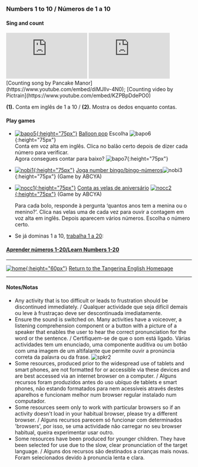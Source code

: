 ### Numbers 1 to 10  / Números de 1 a 10

#### Sing and count

<iframe width="220" height="124" src="https://www.youtube.com/embed/diMJIlv-4N0" frameborder="0" allow="accelerometer; autoplay; clipboard-write; encrypted-media; gyroscope; picture-in-picture" allowfullscreen></iframe>  <iframe width="220" height="124" src="https://www.youtube.com/embed/KZPBpDdePO0" frameborder="0" allow="accelerometer; autoplay; clipboard-write; encrypted-media; gyroscope; picture-in-picture" allowfullscreen></iframe>  
[Counting song by Pancake Manor](https://www.youtube.com/embed/diMJIlv-4N0); [Counting video by Pictrain](https://www.youtube.com/embed/KZPBpDdePO0)  

**(1).** Conta em inglês de 1 a 10 / **(2).** Mostra os dedos enquanto contas.
   
#### Play games

* [![bapo5](https://1blockatatime.github.io/English/images/bapo5.PNG){:height="75px"}](https://www.sheppardsoftware.com/math/early-math/count-to-10/) [Balloon pop](https://www.sheppardsoftware.com/math/early-math/count-to-10/) Escolha ![bapo6](https://1blockatatime.github.io/English/images/bapo6.PNG){:height="75px"}  
  Conta em voz alta em inglês. Clica no balão certo depois de dizer cada número para verificar.  
    Agora consegues contar para baixo? ![bapo7](https://1blockatatime.github.io/English/images/bapo7.PNG){:height="75px"}  

* [![nobi1](https://1blockatatime.github.io/English/images2/nobi1.jpg){:height="75px"}](https://www.abcya.com/games/number-bingo) [Joga number bingo/bingo-números](https://www.abcya.com/games/number-bingo)![nobi3](https://1blockatatime.github.io/English/images2/nobi3.JPG){:height="75px"} (Game by ABCYA)  

* [![nocc1](https://1blockatatime.github.io/English/images/nocc1.PNG){:height="75px"}](http://www.abcya.com/kindergarten_counting.htm) [Conta as velas de aniversário](http://www.abcya.com/kindergarten_counting.htm) [![nocc2](https://1blockatatime.github.io/English/images/nocc2.PNG){:height="75px"}](http://www.abcya.com/kindergarten_counting.htm) (Game by ABCYA)      

   Para cada bolo, responde à pergunta ‘quantos anos tem a menina ou o menino?’. Clica nas velas uma de cada vez para ouvir a contagem em voz alta em inglês. Depois aparecem vários números. Escolha o número certo.  

* Se já dominas 1 a 10, [trabalha 1 a 20](https://tangerina-pt.github.io/English/Number_B_II):  
#### [Aprender números 1-20/Learn Numbers 1-20](https://tangerina-pt.github.io/English/Number_B_II)  

***
[![home](https://1blockatatime.github.io/English/images/home.png){:height="60px"}](https://tangerina-pt.github.io/English) [Return to the Tangerina English Homepage](https://tangerina-pt.github.io/English)

***

#### Notes/Notas
* Any activity that is too difficult or leads to frustration should be discontinued immediately. / Qualquer actividade que seja difícil demais ou leve à frustraçao deve ser descontinuada imediatamente.
* Ensure the sound is switched on. Many activities have a voiceover, a listening comprehension component or a button with a picture of a speaker that enables the user to hear the correct pronunciation for the word or the sentence. / Certifiquem-se de que o som está ligado. Várias actividades tem um enunciado, uma componente auditiva ou um botão com uma imagem de um altifalante que permite ouvir a pronúncia correta da palavra ou da frase. ![spkr2](/images/spkr2.PNG)
* Some resources, produced prior to the widespread use of tablets and smart phones, are not formatted for or accessible via these devices and are best accessed via an internet browser on a computer. / Alguns recursos foram produzidos antes do uso ubíquo de tablets e smart phones, não estando formatados para nem acessíveis através destes aparelhos e funcionam melhor num browser regular instalado num computador.
* Some resources seem only to work with particular browsers so if an activity doesn't load in your habitual browser, please try a different browser. / Alguns recursos parecem só funcionar com determinados 'browsers', por isso, se uma actividade não carregar no seu browser habitual, queira experimentar usar outro.
* Some resources have been produced for younger children. They have been selected for use due to the slow, clear pronunciation of the target language. / Alguns dos recursos são destinados a crianças mais novas. Foram selecionados devido à pronuncia lenta e clara.

